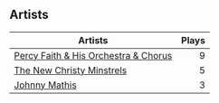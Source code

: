 ## Artists
Artists | Plays 
----- | -----: 
[Percy Faith & His Orchestra & Chorus](/artists/percy-faith-his-orchestra-chorus-30066836) | 9
[The New Christy Minstrels](/artists/the-new-christy-minstrels-123049) | 5
[Johnny Mathis](/artists/johnny-mathis-14581) | 3

